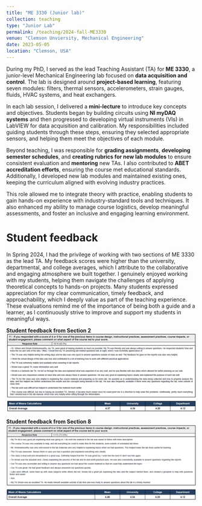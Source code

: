 ```yaml
---
title: "ME 3330 (Junior lab)"
collection: teaching
type: "Junior Lab"
permalink: /teaching/2024-fall-ME3330
venue: "Clemson Unviersity, Mechanical Engineering"
date: 2023-05-05
location: "Clemson, USA"
---
```


During my PhD, I served as the lead Teaching Assistant (TA) for **ME 3330**, a junior-level Mechanical Engineering lab focused on **data acquisition and control**. The lab is designed around **project-based learning**, featuring seven modules: filters, thermal sensors, accelerometers, strain gauges, fluids, HVAC systems, and heat exchangers.

In each lab session, I delivered a **mini-lecture** to introduce key concepts and objectives. Students began by building circuits using **NI myDAQ systems** and then progressed to developing virtual instruments (VIs) in LabVIEW for data acquisition and calibration. My responsibilities included guiding students through these steps, ensuring they selected appropriate sensors, and helping them meet the objectives of each module.

Beyond teaching, I was responsible for **grading assignments**, **developing semester schedules**, and **creating rubrics for new lab modules** to ensure consistent evaluation and **mentoring** new TAs. I also contributed to **ABET accreditation efforts**, ensuring the course met educational standards. Additionally, I developed new lab modules and maintained existing ones, keeping the curriculum aligned with evolving industry practices.

This role allowed me to integrate theory with practice, enabling students to gain hands-on experience with industry-standard tools and techniques. It also enhanced my ability to manage course logistics, develop meaningful assessments, and foster an inclusive and engaging learning environment.


Student feedback
======
In Spring 2024, I had the privilege of working with two sections of ME 3330 as the lead TA. My feedback scores were higher than the university, departmental, and college averages, which I attribute to the collaborative and engaging atmosphere we built together. I genuinely enjoyed working with my students, helping them navigate the challenges of applying theoretical concepts to hands-on projects. Many students expressed appreciation for my clear communication, timely feedback, and approachability, which I deeply value as part of the teaching experience. These evaluations remind me of the importance of being both a guide and a learner, as I continuously strive to improve and support my students in meaningful ways.

**Student feedback from Section 2**
![spring23_section2_feedback](/files/me3330_section2_feedback.png)

**Student feedback from Section 8**
![spring23_section8_feedback](/files/me3330_section8_feedback.png)